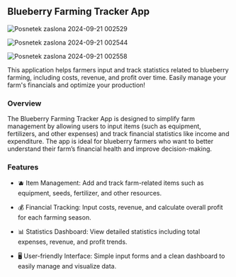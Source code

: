 ## Blueberry Farming Tracker App

![Posnetek zaslona 2024-09-21 002529](https://github.com/user-attachments/assets/9b0ac229-8df9-4430-92ba-de56846e31dc)

![Posnetek zaslona 2024-09-21 002544](https://github.com/user-attachments/assets/3559a947-37cc-43d5-a5ac-b79caa58c21a)

![Posnetek zaslona 2024-09-21 002558](https://github.com/user-attachments/assets/0f51930e-c9d9-4fed-b933-beab81926ea0)

This application helps farmers input and track statistics related to blueberry farming, including costs, revenue, and profit over time. Easily manage your farm's financials and optimize your production!

### Overview

The Blueberry Farming Tracker App is designed to simplify farm management by allowing users to input items (such as equipment, fertilizers, and other expenses) and track financial statistics like income and expenditure. The app is ideal for blueberry farmers who want to better understand their farm’s financial health and improve decision-making.

### Features

- 🫐 Item Management: Add and track farm-related items such as equipment, seeds, fertilizer, and other resources.

- 💰 Financial Tracking: Input costs, revenue, and calculate overall profit for each farming season.

- 📊 Statistics Dashboard: View detailed statistics including total expenses, revenue, and profit trends.

- 🖥️ User-friendly Interface: Simple input forms and a clean dashboard to easily manage and visualize data.
